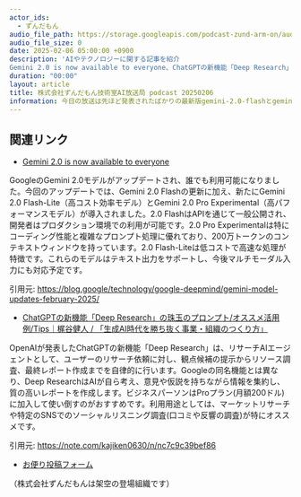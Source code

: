 ```yaml
---
actor_ids:
  - ずんだもん
audio_file_path: https://storage.googleapis.com/podcast-zund-arm-on/audio/株式会社ずんだもん技術室AI放送局_podcast_20250206.mp3
audio_file_size: 0
date: 2025-02-06 05:00:00 +0900
description: 'AIやテクノロジーに関する記事を紹介  
Gemini 2.0 is now available to everyone、ChatGPTの新機能「Deep Research」の珠玉のプロンプト/オススメ活用例/Tips｜梶谷健人 / 「生成AI時代を勝ち抜く事業・組織のつくり方」'
duration: "00:00"
layout: article
title: 株式会社ずんだもん技術室AI放送局 podcast 20250206
information: 今日の放送は先ほど発表されたばかりの最新版gemini-2.0-flashとgemini-2.0-pro-expでお届けしているのだ。
---
```


## 関連リンク


- [Gemini 2.0 is now available to everyone](https://blog.google/technology/google-deepmind/gemini-model-updates-february-2025/)  


GoogleのGemini 2.0モデルがアップデートされ、誰でも利用可能になりました。今回のアップデートでは、Gemini 2.0 Flashの更新に加え、新たにGemini 2.0 Flash-Lite（高コスト効率モデル）とGemini 2.0 Pro Experimental（高パフォーマンスモデル）が導入されました。2.0 FlashはAPIを通じて一般公開され、開発者はプロダクション環境での利用が可能です。2.0 Pro Experimentalは特にコーディング性能と複雑なプロンプト処理に優れており、200万トークンのコンテキストウィンドウを持っています。2.0 Flash-Liteは低コストで高速な処理が特徴です。これらのモデルはテキスト出力をサポートし、今後マルチモーダル入力にも対応予定です。


引用元: https://blog.google/technology/google-deepmind/gemini-model-updates-february-2025/


- [ChatGPTの新機能「Deep Research」の珠玉のプロンプト/オススメ活用例/Tips｜梶谷健人 / 「生成AI時代を勝ち抜く事業・組織のつくり方」](https://note.com/kajiken0630/n/nc7c9c39bef86)  


OpenAIが発表したChatGPTの新機能「Deep Research」は、リサーチAIエージェントとして、ユーザーのリサーチ依頼に対し、観点候補の提示からリソース調査、最終レポート作成までを自律的に行います。Googleの同名機能とは異なり、Deep ResearchはAIが自ら考え、意見や仮説を持ちながら情報を集約し、質の高いレポートを作成します。ビジネスパーソンはProプラン(月額200ドル)に加入して使い倒すのがおすすめです。利用用途としては、マーケットリサーチや特定のSNSでのソーシャルリスニング調査(口コミや反響の調査)が特にオススメです。


引用元: https://note.com/kajiken0630/n/nc7c9c39bef86



- [お便り投稿フォーム](https://forms.gle/ffg4JTfqdiqK62qf9)

（株式会社ずんだもんは架空の登場組織です）
